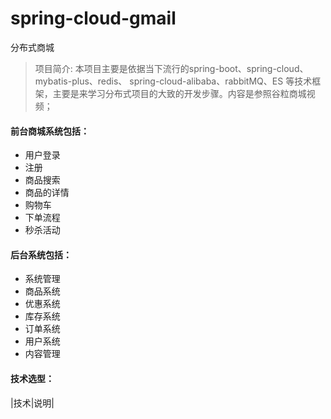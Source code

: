 # spring-cloud-gmail
分布式商城
> 项目简介:
>本项目主要是依据当下流行的spring-boot、spring-cloud、mybatis-plus、redis、
>spring-cloud-alibaba、rabbitMQ、ES
>等技术框架，主要是来学习分布式项目的大致的开发步骤。内容是参照谷粒商城视频；

#### 前台商城系统包括：
- 用户登录
- 注册
- 商品搜索
- 商品的详情
- 购物车
- 下单流程
- 秒杀活动
#### 后台系统包括：
- 系统管理
- 商品系统
- 优惠系统
- 库存系统
- 订单系统
- 用户系统
- 内容管理
#### 技术选型：
|技术|说明|

